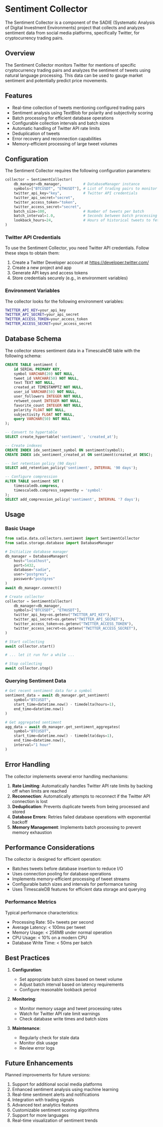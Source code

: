 # Sentiment Collector

The Sentiment Collector is a component of the SADIE (Systematic Analysis of Digital Investment Environments) project that collects and analyzes sentiment data from social media platforms, specifically Twitter, for cryptocurrency trading pairs.

## Overview

The Sentiment Collector monitors Twitter for mentions of specific cryptocurrency trading pairs and analyzes the sentiment of tweets using natural language processing. This data can be used to gauge market sentiment and potentially predict price movements.

## Features

- Real-time collection of tweets mentioning configured trading pairs
- Sentiment analysis using TextBlob for polarity and subjectivity scoring
- Batch processing for efficient database operations
- Configurable collection intervals and batch sizes
- Automatic handling of Twitter API rate limits
- Deduplication of tweets
- Error recovery and reconnection capabilities
- Memory-efficient processing of large tweet volumes

## Configuration

The Sentiment Collector requires the following configuration parameters:

```python
collector = SentimentCollector(
    db_manager=db_manager,          # DatabaseManager instance
    symbols=["BTCUSDT", "ETHUSDT"], # List of trading pairs to monitor
    twitter_api_key="key",          # Twitter API credentials
    twitter_api_secret="secret",
    twitter_access_token="token",
    twitter_access_secret="secret",
    batch_size=100,                 # Number of tweets per batch
    batch_interval=1.0,             # Seconds between batch processing
    lookback_hours=24,              # Hours of historical tweets to fetch
)
```

### Twitter API Credentials

To use the Sentiment Collector, you need Twitter API credentials. Follow these steps to obtain them:

1. Create a Twitter Developer account at https://developer.twitter.com/
2. Create a new project and app
3. Generate API keys and access tokens
4. Store credentials securely (e.g., in environment variables)

### Environment Variables

The collector looks for the following environment variables:

```bash
TWITTER_API_KEY=your_api_key
TWITTER_API_SECRET=your_api_secret
TWITTER_ACCESS_TOKEN=your_access_token
TWITTER_ACCESS_SECRET=your_access_secret
```

## Database Schema

The collector stores sentiment data in a TimescaleDB table with the following schema:

```sql
CREATE TABLE sentiment (
    id SERIAL PRIMARY KEY,
    symbol VARCHAR(20) NOT NULL,
    tweet_id VARCHAR(50) NOT NULL,
    text TEXT NOT NULL,
    created_at TIMESTAMPTZ NOT NULL,
    user_id VARCHAR(50) NOT NULL,
    user_followers INTEGER NOT NULL,
    retweet_count INTEGER NOT NULL,
    favorite_count INTEGER NOT NULL,
    polarity FLOAT NOT NULL,
    subjectivity FLOAT NOT NULL,
    query VARCHAR(50) NOT NULL
);

-- Convert to hypertable
SELECT create_hypertable('sentiment', 'created_at');

-- Create indexes
CREATE INDEX idx_sentiment_symbol ON sentiment(symbol);
CREATE INDEX idx_sentiment_created_at ON sentiment(created_at DESC);

-- Set retention policy (90 days)
SELECT add_retention_policy('sentiment', INTERVAL '90 days');

-- Configure compression
ALTER TABLE sentiment SET (
    timescaledb.compress,
    timescaledb.compress_segmentby = 'symbol'
);
SELECT add_compression_policy('sentiment', INTERVAL '7 days');
```

## Usage

### Basic Usage

```python
from sadie.data.collectors.sentiment import SentimentCollector
from sadie.storage.database import DatabaseManager

# Initialize database manager
db_manager = DatabaseManager(
    host="localhost",
    port=5432,
    database="sadie",
    user="postgres",
    password="postgres"
)
await db_manager.connect()

# Create collector
collector = SentimentCollector(
    db_manager=db_manager,
    symbols=["BTCUSDT", "ETHUSDT"],
    twitter_api_key=os.getenv("TWITTER_API_KEY"),
    twitter_api_secret=os.getenv("TWITTER_API_SECRET"),
    twitter_access_token=os.getenv("TWITTER_ACCESS_TOKEN"),
    twitter_access_secret=os.getenv("TWITTER_ACCESS_SECRET"),
)

# Start collecting
await collector.start()

# ... let it run for a while ...

# Stop collecting
await collector.stop()
```

### Querying Sentiment Data

```python
# Get recent sentiment data for a symbol
sentiment_data = await db_manager.get_sentiment(
    symbol="BTCUSDT",
    start_time=datetime.now() - timedelta(hours=1),
    end_time=datetime.now()
)

# Get aggregated sentiment
agg_data = await db_manager.get_sentiment_aggregates(
    symbol="BTCUSDT",
    start_time=datetime.now() - timedelta(days=1),
    end_time=datetime.now(),
    interval="1 hour"
)
```

## Error Handling

The collector implements several error handling mechanisms:

1. **Rate Limiting**: Automatically handles Twitter API rate limits by backing off when limits are reached
2. **Reconnection**: Automatically attempts to reconnect if the Twitter API connection is lost
3. **Deduplication**: Prevents duplicate tweets from being processed and stored
4. **Database Errors**: Retries failed database operations with exponential backoff
5. **Memory Management**: Implements batch processing to prevent memory exhaustion

## Performance Considerations

The collector is designed for efficient operation:

- Batches tweets before database insertion to reduce I/O
- Uses connection pooling for database operations
- Implements memory-efficient processing of tweet streams
- Configurable batch sizes and intervals for performance tuning
- Uses TimescaleDB features for efficient data storage and querying

### Performance Metrics

Typical performance characteristics:

- Processing Rate: 50+ tweets per second
- Average Latency: < 100ms per tweet
- Memory Usage: < 256MB under normal operation
- CPU Usage: < 10% on a modern CPU
- Database Write Time: < 50ms per batch

## Best Practices

1. **Configuration**:
   - Set appropriate batch sizes based on tweet volume
   - Adjust batch interval based on latency requirements
   - Configure reasonable lookback period

2. **Monitoring**:
   - Monitor memory usage and tweet processing rates
   - Watch for Twitter API rate limit warnings
   - Check database write times and batch sizes

3. **Maintenance**:
   - Regularly check for stale data
   - Monitor disk usage
   - Review error logs

## Future Enhancements

Planned improvements for future versions:

1. Support for additional social media platforms
2. Enhanced sentiment analysis using machine learning
3. Real-time sentiment alerts and notifications
4. Integration with trading signals
5. Advanced text analytics features
6. Customizable sentiment scoring algorithms
7. Support for more languages
8. Real-time visualization of sentiment trends 
